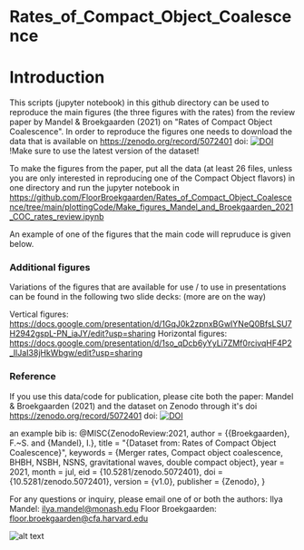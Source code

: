 # Rates_of_Compact_Object_Coalescence

# Introduction
This scripts (jupyter notebook) in this github directory can be used to reproduce the main figures (the three figures with the rates) from the review paper by Mandel & Broekgaarden (2021) on "Rates of Compact Object Coalescence". In order to reproduce the figures one needs to download the data that is available on https://zenodo.org/record/5072401 doi: [![DOI](https://zenodo.org/badge/DOI/10.5281/zenodo.5072401.svg)](https://doi.org/10.5281/zenodo.5072401) !Make sure to use the latest version of the dataset!

To make the figures from the paper, put all the data (at least 26 files, unless you are only interested in reproducing one of the Compact Object flavors) in one directory and run the jupyter notebook in https://github.com/FloorBroekgaarden/Rates_of_Compact_Object_Coalescence/tree/main/plottingCode/Make_figures_Mandel_and_Broekgaarden_2021_COC_rates_review.ipynb 

An example of one of the figures that the main code will repruduce is given below. 


### Additional figures
Variations of the figures that are available for use / to use in presentations can be found in the following two slide decks:
(more are on the way)

Vertical figures: https://docs.google.com/presentation/d/1GqJ0k2zpnxBGwIYNeQ0BfsLSU7H2942gspL-PN_iaJY/edit?usp=sharing 
Horizontal figures: https://docs.google.com/presentation/d/1so_qDcb6yYyLi7ZMf0rcivqHF4P2_IlJaI38jHkWbgw/edit?usp=sharing 




### Reference
If you use this data/code for publication, please cite both the paper: Mandel & Broekgaarden (2021) and the dataset on Zenodo through it's doi https://zenodo.org/record/5072401 doi: [![DOI](https://zenodo.org/badge/DOI/10.5281/zenodo.5072401.svg)](https://doi.org/10.5281/zenodo.5072401)

an example bib is: 
@MISC{ZenodoReview:2021,
       author = {{Broekgaarden}, F.~S. and {Mandel}, I.},
        title = "{Dataset from: Rates of Compact Object Coalescence}",
     keywords = {Merger rates,  Compact object coalescence, BHBH, NSBH, NSNS, gravitational waves, double compact object},
         year = 2021,
        month = jul,
          eid = {10.5281/zenodo.5072401},
          doi = {10.5281/zenodo.5072401},
      version = {v1.0},
    publisher = {Zenodo},
}



For any questions or inquiry, please email one of or both the authors: 
Ilya Mandel: ilya.mandel@monash.edu 
Floor Broekgaarden: floor.broekgaarden@cfa.harvard.edu
 


![alt text](https://github.com/Rates_of_Compact_Object_Coalescence/plottingCode/Rates_BHBH_yearsorted_.png?raw=true)

